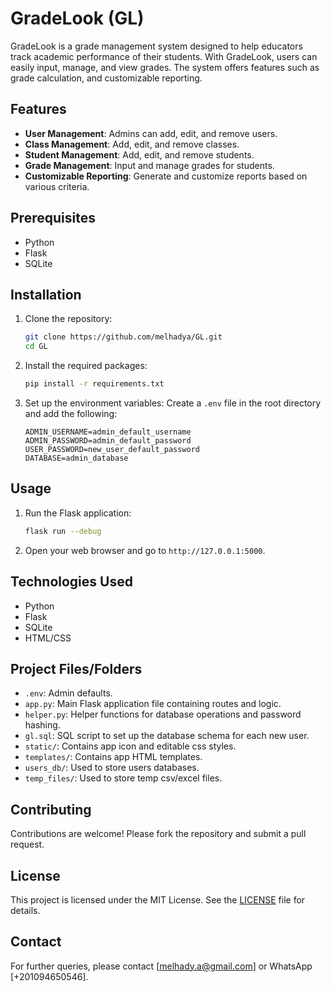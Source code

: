 # GradeLook (GL)

GradeLook is a grade management system designed to help educators track academic performance of their students. With GradeLook, users can easily input, manage, and view grades. The system offers features such as grade calculation, and customizable reporting.

## Features

- **User Management**: Admins can add, edit, and remove users.
- **Class Management**: Add, edit, and remove classes.
- **Student Management**: Add, edit, and remove students.
- **Grade Management**: Input and manage grades for students.
- **Customizable Reporting**: Generate and customize reports based on various criteria.

## Prerequisites

- Python
- Flask
- SQLite

## Installation

1. Clone the repository:
    ```sh
    git clone https://github.com/melhadya/GL.git
    cd GL
    ```

2. Install the required packages:
    ```sh
    pip install -r requirements.txt
    ```

3. Set up the environment variables:
    Create a `.env` file in the root directory and add the following:
    ```env
    ADMIN_USERNAME=admin_default_username
    ADMIN_PASSWORD=admin_default_password
    USER_PASSWORD=new_user_default_password
    DATABASE=admin_database
    ```

## Usage

1. Run the Flask application:
    ```sh
    flask run --debug
    ```

2. Open your web browser and go to `http://127.0.0.1:5000`.

## Technologies Used

- Python
- Flask
- SQLite
- HTML/CSS

## Project Files/Folders

- `.env`: Admin defaults.
- `app.py`: Main Flask application file containing routes and logic.
- `helper.py`: Helper functions for database operations and password hashing.
- `gl.sql`: SQL script to set up the database schema for each new user.
- `static/`: Contains app icon and editable css styles.
- `templates/`: Contains app HTML templates.
- `users_db/`: Used to store users databases.
- `temp_files/`: Used to store temp csv/excel files.

## Contributing

Contributions are welcome! Please fork the repository and submit a pull request.

## License

This project is licensed under the MIT License. See the [LICENSE](LICENSE) file for details.

## Contact

For further queries, please contact [melhady.a@gmail.com] or WhatsApp [+201094650546].